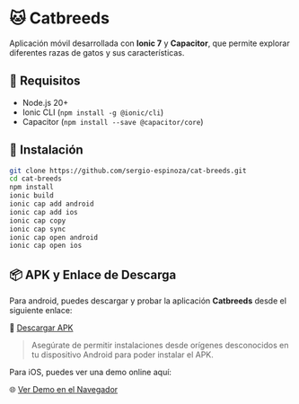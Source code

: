# 🐱 Catbreeds

Aplicación móvil desarrollada con **Ionic 7** y **Capacitor**, que permite explorar diferentes razas de gatos y sus características.

## 🚀 Requisitos

- Node.js 20+
- Ionic CLI (`npm install -g @ionic/cli`)
- Capacitor (`npm install --save @capacitor/core`)

## 🔧 Instalación

```bash
git clone https://github.com/sergio-espinoza/cat-breeds.git
cd cat-breeds
npm install
ionic build
ionic cap add android
ionic cap add ios
ionic cap copy
ionic cap sync
ionic cap open android
ionic cap open ios
```

## 📦 APK y Enlace de Descarga

Para android, puedes descargar y probar la aplicación **Catbreeds** desde el siguiente enlace:

🔗 [Descargar APK](https://github.com/sergio-espinoza/cat-breeds/releases/download/preview/app-debug.apk)

> Asegúrate de permitir instalaciones desde orígenes desconocidos en tu dispositivo Android para poder instalar el APK.

Para iOS, puedes ver una demo online aquí:

🌐 [Ver Demo en el Navegador](https://appetize.io/app/b_bd2dcureaztep7h2mytsqjvpvy?device=iphone16pro&osVersion=18.2&toolbar=true)
